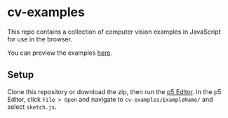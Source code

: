 # cv-examples

This repo contains a collection of computer vision examples in JavaScript for use in the browser.

You can preview the examples [here](https://kylemcdonald.github.io/cv-examples/).

## Setup

Clone this repository or download the zip, then run the [p5 Editor](http://p5js.org/download/). In the p5 Editor, click `File > Open` and navigate to `cv-examples/ExampleName/` and select `sketch.js`.